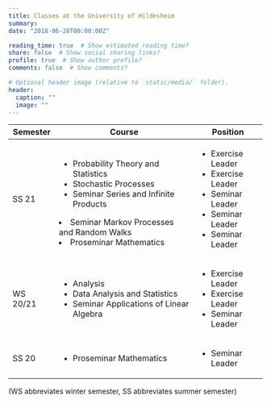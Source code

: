 ```yaml
---
title: Classes at the University of Hildesheim
summary:
date: "2018-06-28T00:00:00Z"

reading_time: true  # Show estimated reading time?
share: false  # Show social sharing links?
profile: true  # Show author profile?
comments: false  # Show comments?

# Optional header image (relative to `static/media/` folder).
header:
  caption: ""
  image: ""
---
```


| Semester          | Course                    | Position           |
| ------------------| ------------------------- | -------------------|
| SS 21          | <ul><li>Probability Theory and Statistics</li><li>Stochastic Processes</li> <li>Seminar Series and Infinite Products</li></ul><li>Seminar Markov Processes and Random Walks</li><li>Proseminar Mathematics</li> | <ul><li>Exercise Leader</li><li>Exercise Leader</li> <li>Seminar Leader</li><li>Seminar Leader</li><li>Seminar Leader</li></ul>             |
| WS 20/21          | <ul><li>Analysis</li><li>Data Analysis and Statistics</li> <li>Seminar Applications of Linear Algebra</li></ul>  | <ul><li>Exercise Leader</li><li>Exercise Leader</li> <li>Seminar Leader</li></ul>             |
| SS 20             | <ul><li>Proseminar Mathematics</li></ul>    | <ul><li>Seminar Leader</li></ul>              |

(WS abbreviates winter semester, SS abbreviates summer semester)
